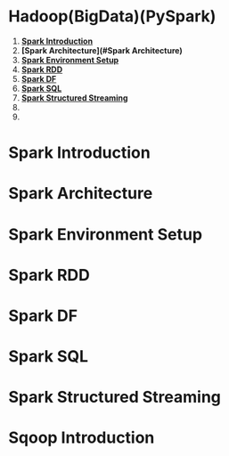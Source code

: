 # Hadoop(BigData)(PySpark)
1. **[Spark Introduction](#Spark-Introduction)**<br>
2. **[Spark Architecture](#Spark Architecture)**<br>
4. **[Spark Environment Setup](#Spark-Environment-Setup)**<br>
5. **[Spark RDD](#Spark-RDD)**<br>
6. **[Spark DF](#Spark-DF)**<br>
7. **[Spark SQL](#Spark-SQL)**<br>
8. **[Spark Structured Streaming ](#Spark-Structured-Streaming)**<br>
9. 
10. 




# Spark Introduction
# Spark Architecture
# Spark Environment Setup
# Spark RDD
# Spark DF
# Spark SQL
# Spark Structured Streaming 
# Sqoop Introduction

